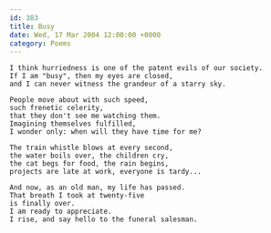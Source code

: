 ```yaml
---
id: 383
title: Busy
date: Wed, 17 Mar 2004 12:00:00 +0000
category: Poems
---
```


    I think hurriedness is one of the patent evils of our society.  
    If I am "busy", then my eyes are closed,  
    and I can never witness the grandeur of a starry sky.

    People move about with such speed,  
    such frenetic celerity,  
    that they don't see me watching them.  
    Imagining themselves fulfilled,  
    I wonder only: when will they have time for me?

    The train whistle blows at every second,  
    the water boils over, the children cry,  
    the cat begs for food, the rain begins,  
    projects are late at work, everyone is tardy...

    And now, as an old man, my life has passed.  
    That breath I took at twenty-five  
    is finally over.  
    I am ready to appreciate.  
    I rise, and say hello to the funeral salesman.


